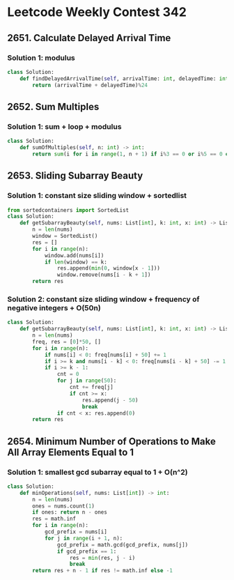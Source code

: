 # Leetcode Weekly Contest 342

## 2651. Calculate Delayed Arrival Time

### Solution 1:  modulus

```py
class Solution:
    def findDelayedArrivalTime(self, arrivalTime: int, delayedTime: int) -> int:
        return (arrivalTime + delayedTime)%24
```

## 2652. Sum Multiples

### Solution 1:  sum + loop + modulus

```py
class Solution:
    def sumOfMultiples(self, n: int) -> int:
        return sum(i for i in range(1, n + 1) if i%3 == 0 or i%5 == 0 or i%7 == 0)
```

## 2653. Sliding Subarray Beauty

### Solution 1:  constant size sliding window + sortedlist

```py
from sortedcontainers import SortedList
class Solution:
    def getSubarrayBeauty(self, nums: List[int], k: int, x: int) -> List[int]:
        n = len(nums)
        window = SortedList()
        res = []
        for i in range(n):
            window.add(nums[i])
            if len(window) == k:
                res.append(min(0, window[x - 1]))
                window.remove(nums[i - k + 1])
        return res
```

### Solution 2: constant size sliding window + frequency of negative integers + O(50n)

```py
class Solution:
    def getSubarrayBeauty(self, nums: List[int], k: int, x: int) -> List[int]:
        n = len(nums)
        freq, res = [0]*50, []
        for i in range(n):
            if nums[i] < 0: freq[nums[i] + 50] += 1
            if i >= k and nums[i - k] < 0: freq[nums[i - k] + 50] -= 1
            if i >= k - 1:
                cnt = 0
                for j in range(50):
                    cnt += freq[j]
                    if cnt >= x:
                        res.append(j - 50)
                        break
                if cnt < x: res.append(0)
        return res
```

## 2654. Minimum Number of Operations to Make All Array Elements Equal to 1

### Solution 1:  smallest gcd subarray equal to 1 + O(n^2)

```py
class Solution:
    def minOperations(self, nums: List[int]) -> int:
        n = len(nums)
        ones = nums.count(1)
        if ones: return n - ones
        res = math.inf
        for i in range(n):
            gcd_prefix = nums[i]
            for j in range(i + 1, n):
                gcd_prefix = math.gcd(gcd_prefix, nums[j])
                if gcd_prefix == 1:
                    res = min(res, j - i)
                    break
        return res + n - 1 if res != math.inf else -1
```